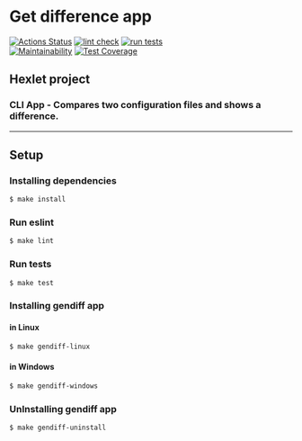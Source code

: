 # Get difference app

[![Actions Status](https://github.com/ArtMan-8/frontend-project-lvl2/workflows/hexlet-check/badge.svg)](https://github.com/ArtMan-8/frontend-project-lvl2/actions) [![lint check](https://github.com/ArtMan-8/frontend-project-lvl2/actions/workflows/lint-check.yml/badge.svg)](https://github.com/ArtMan-8/frontend-project-lvl2/actions/workflows/lint-check.yml) [![run tests](https://github.com/ArtMan-8/frontend-project-lvl2/actions/workflows/run-tests.yml/badge.svg)](https://github.com/ArtMan-8/frontend-project-lvl2/actions/workflows/run-tests.yml)<br />
[![Maintainability](https://api.codeclimate.com/v1/badges/6c0ca5e71cbfc16c7182/maintainability)](https://codeclimate.com/github/ArtMan-8/frontend-project-lvl2/maintainability) [![Test Coverage](https://api.codeclimate.com/v1/badges/6c0ca5e71cbfc16c7182/test_coverage)](https://codeclimate.com/github/ArtMan-8/frontend-project-lvl2/test_coverage)

## Hexlet project 
### CLI App - Compares two configuration files and shows a difference.

---

## Setup
### Installing dependencies 

```bash
$ make install
```

### Run eslint 

```bash
$ make lint
```

### Run tests

```bash
$ make test 
```

### Installing gendiff app
#### in Linux

```bash
$ make gendiff-linux
```

#### in Windows

```bash
$ make gendiff-windows
```

### UnInstalling gendiff app 

```bash
$ make gendiff-uninstall
```